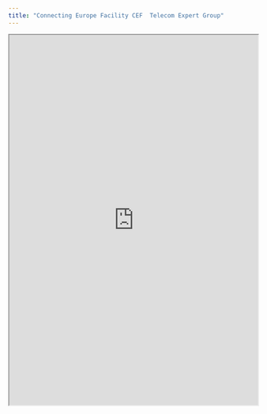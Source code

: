```yaml
---
title: "Connecting Europe Facility CEF  Telecom Expert Group"
---
```



<iframe height="750" width="100%" src="https://ewelton.github.io/ktest/wiki.html#Connecting%20Europe%20Facility%20CEF%20%20Telecom%20Expert%20Group"></iframe>
